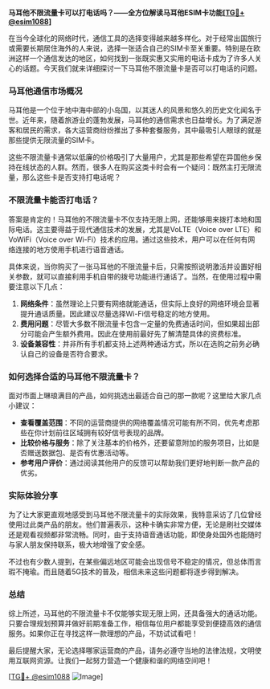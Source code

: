**马耳他不限流量卡可以打电话吗？——全方位解读马耳他ESIM卡功能[[TG💪+ @esim1088](https://t.me/s/esim1088)]**

在当今全球化的网络时代，通信工具的选择变得越来越多样化。对于经常出国旅行或需要长期居住海外的人来说，选择一张适合自己的SIM卡至关重要。特别是在欧洲这样一个通信发达的地区，如何找到一张既实惠又实用的电话卡成为了许多人关心的话题。今天我们就来详细探讨一下马耳他不限流量卡是否可以打电话的问题。

### 马耳他通信市场概况

马耳他是一个位于地中海中部的小岛国，以其迷人的风景和悠久的历史文化闻名于世。近年来，随着旅游业的蓬勃发展，马耳他的通信需求也日益增长。为了满足游客和居民的需求，各大运营商纷纷推出了多种套餐服务，其中最吸引人眼球的就是那些提供无限流量的SIM卡。

这些不限流量卡通常以低廉的价格吸引了大量用户，尤其是那些希望在异国他乡保持在线状态的人群。然而，很多人在购买这类卡时会有一个疑问：既然主打无限流量，那么这些卡是否支持打电话呢？

### 不限流量卡能否打电话？

答案是肯定的！马耳他的不限流量卡不仅支持无限上网，还能够用来拨打本地和国际电话。这主要得益于现代通信技术的发展，尤其是VoLTE（Voice over LTE）和VoWiFi（Voice over Wi-Fi）技术的应用。通过这些技术，用户可以在任何有网络连接的地方使用手机进行语音通话。

具体来说，当你购买了一张马耳他的不限流量卡后，只需按照说明激活并设置好相关参数，就可以直接利用手机自带的拨号功能进行通话了。当然，在使用过程中需要注意以下几点：

1. **网络条件**：虽然理论上只要有网络就能通话，但实际上良好的网络环境会显著提升通话质量。因此建议尽量选择Wi-Fi信号稳定的地方使用。
2. **费用问题**：尽管大多数不限流量卡包含一定量的免费通话时间，但如果超出部分可能会产生额外费用。因此在使用前最好先了解清楚具体的资费标准。
3. **设备兼容性**：并非所有手机都支持上述两种通话方式，所以在选购之前务必确认自己的设备是否符合要求。

### 如何选择合适的马耳他不限流量卡？

面对市面上琳琅满目的产品，如何挑选出最适合自己的那一款呢？这里给大家几点小建议：

- **查看覆盖范围**：不同的运营商提供的网络覆盖情况可能有所不同，优先考虑那些在你计划前往区域拥有较好信号表现的品牌。
- **比较价格与服务**：除了关注基本的价格外，还要留意附加的服务项目，比如是否赠送数据包、是否有优惠活动等。
- **参考用户评价**：通过阅读其他用户的反馈可以帮助我们更好地判断一款产品的优劣。

### 实际体验分享

为了让大家更直观地感受到马耳他不限流量卡的实际效果，我特意采访了几位曾经使用过此类产品的朋友。他们普遍表示，这种卡确实非常方便，无论是刷社交媒体还是观看视频都非常流畅。同时，由于支持语音通话功能，即使身处国外也能随时与家人朋友保持联系，极大地增强了安全感。

不过也有少数人提到，在某些偏远地区可能会出现信号不稳定的情况，但总体而言瑕不掩瑜。而且随着5G技术的普及，相信未来这些问题都将逐步得到解决。

### 总结

综上所述，马耳他的不限流量卡不仅能够实现无限上网，还具备强大的通话功能。只要合理规划预算并做好前期准备工作，相信每位用户都能享受到便捷高效的通信服务。如果你正在寻找这样一款理想的产品，不妨试试看吧！

最后提醒大家，无论选择哪家运营商的产品，请务必遵守当地的法律法规，文明使用互联网资源。让我们一起努力营造一个健康和谐的网络空间吧！

[[TG💪+ @esim1088](https://t.me/s/esim1088) ![Image](https://i.postimg.cc/4NQfJmqS/Snipaste-2025-05-13-00-14-12.png)]